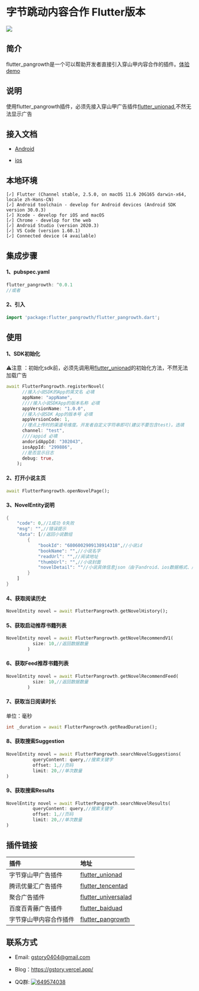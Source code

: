 # 字节跳动内容合作 Flutter版本
<p>
<a href="https://pub.flutter-io.cn/packages/flutter_pangrowth"><img src=https://img.shields.io/badge/flutter_pangrowth-v0.0.1-success></a>
</p>

## 简介
flutter_pangrowth是一个可以帮助开发者直接引入穿山甲内容合作的插件。[体验demo](https://www.pgyer.com/j7YB)

## 说明

使用flutter_pangrowth插件，必须先接入穿山甲广告插件[flutter_unionad](https://github.com/gstory0404/flutter_unionad),不然无法显示广告

## 接入文档

* [Android](https://github.com/gstory0404/flutter_pangrowth/blob/master/Android.md)

* [ios](https://github.com/gstory0404/flutter_pangrowth/blob/master/IOS.md)

## 本地环境
```
[✓] Flutter (Channel stable, 2.5.0, on macOS 11.6 20G165 darwin-x64, locale zh-Hans-CN)
[✓] Android toolchain - develop for Android devices (Android SDK version 30.0.3)
[✓] Xcode - develop for iOS and macOS
[✓] Chrome - develop for the web
[✓] Android Studio (version 2020.3)
[✓] VS Code (version 1.60.1)
[✓] Connected device (4 available)
```

## 集成步骤
#### 1、pubspec.yaml
```Dart
flutter_pangrowth: ^0.0.1
//或者

```

#### 2、引入
```Dart
import 'package:flutter_pangrowth/flutter_pangrowth.dart';
```

## 使用

#### 1、SDK初始化

⚠️注意 ：初始化sdk前，必须先调用用[flutter_unionad](https://github.com/gstory0404/flutter_unionad)的初始化方法，不然无法加载广告

```dart
await FlutterPangrowth.registerNovel(
      //接入小说SDK的App的英文名 必填
      appName: "appName",
      ////接入小说SDKApp的版本名称 必填
      appVersionName: "1.0.0",
      //接入小说SDK App的版本号 必填
      appVersionCode: 1,
      //埋点上传时的渠道号维度。开发者自定义字符串即可(建议不要包含test)。选填
      channel: "test",
      ////appid 必填
      andoridAppId: "302043",
      iosAppId: "299886",
      //是否显示日志
      debug: true,
    );
```

#### 2、打开小说主页

```dart
await FlutterPangrowth.openNovelPage();
```

#### 3、NovelEntity说明
```dart
{
    "code": 0,//1成功 0失败
    "msg": "",//错误提示
    "data": [//返回小说数组
        {
            "bookId": "6806002909138914318",//小说id
            "bookName": "",//小说名字
            "readUrl": "",//阅读地址
            "thumbUrl": "",//小说封面
            "novelDetail": ""//小说具体信息json（由于android、ios数据格式、后续跳转所需参数等都不相同，所以不做处理直接返回json数据，开发者可根据需求在项目中自行解析）
        }
    ]
}

```

#### 4、获取阅读历史
```dart
NovelEntity novel = await FlutterPangrowth.getNovelHistory();
```

#### 5、获取启动推荐书籍列表
```dart
NovelEntity novel = await FlutterPangrowth.getNovelRecommendV1(
          size: 10,//返回数据数量
        )
```

#### 6、获取Feed推荐书籍列表
```dart
NovelEntity novel = await FlutterPangrowth.getNovelRecommendFeed(
          size: 10,//返回数据数量
        )
```

#### 7、获取当日阅读时长
单位：毫秒
```dart
int _duration = await FlutterPangrowth.getReadDuration();
```

#### 8、获取搜索Suggestion
```dart
NovelEntity novel = await FlutterPangrowth.searchNovelSuggestions(
          queryContent: query,//搜索关键字
          offset: 1,//页码
          limit: 20,//单次数量
)
```

#### 9、获取搜索Results
```dart
NovelEntity novel = await FlutterPangrowth.searchNovelResults(
          queryContent: query,//搜索关键字
          offset: 1,//页码
          limit: 20,//单次数量
)
```

## 插件链接

|插件|地址|
|:----|:----|
|字节穿山甲广告插件|[flutter_unionad](https://github.com/gstory0404/flutter_unionad)|
|腾讯优量汇广告插件|[flutter_tencentad](https://github.com/gstory0404/flutter_tencentad)|
|聚合广告插件|[flutter_universalad](https://github.com/gstory0404/flutter_universalad)|
|百度百青藤广告插件|[flutter_baiduad](https://github.com/gstory0404/flutter_baiduad)|
|字节穿山甲内容合作插件|[flutter_pangrowth](https://github.com/gstory0404/flutter_pangrowth)|

## 联系方式
* Email: gstory0404@gmail.com
* Blog：https://gstory.vercel.app/

* QQ群: <a target="_blank" href="https://qm.qq.com/cgi-bin/qm/qr?k=4j2_yF1-pMl58y16zvLCFFT2HEmLf6vQ&jump_from=webapi"><img border="0" src="//pub.idqqimg.com/wpa/images/group.png" alt="649574038" title="flutter交流"></a>


